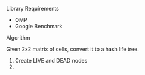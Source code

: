 Library Requirements
- OMP
- Google Benchmark

Algorithm

Given 2x2 matrix of cells, convert it to a hash life tree.
1) Create LIVE and DEAD nodes
2) 